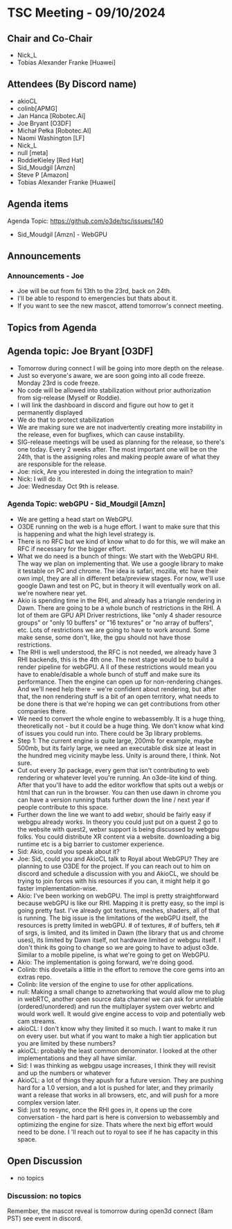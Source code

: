 # TSC Meeting - 09/10/2024

## Chair and Co-Chair
* Nick_L
* Tobias Alexander Franke [Huawei]

## Attendees (By Discord name)
* akioCL
* colinb[APMG]
* Jan Hanca [Robotec.Ai]
* Joe Bryant [O3DF]
* Michał Pełka [Robotec.AI]
* Naomi Washington [LF]
* Nick_L
* null [meta]
* RoddieKieley [Red Hat]
* Sid_Moudgil [Amzn]
* Steve P [Amazon]
* Tobias Alexander Franke [Huawei]

## Agenda items
Agenda Topic: https://github.com/o3de/tsc/issues/140
* Sid_Moudgil [Amzn] - WebGPU

## Announcements

### Announcements - Joe
* Joe will be out from fri 13th to the 23rd, back on 24th.
* I'll be able to respond to emergencies but thats about it.
* If you want to see the new mascot, attend tomorrow's connect meeting.

## Topics from Agenda

## Agenda topic: Joe Bryant [O3DF]
* Tomorrow during connect I will be going into more depth on the release.
* Just so everyone's aware, we are soon going into all code freeze.  Monday 23rd is code freeze.
* No code will be allowed into stabilization without prior authorization from sig-release (Myself or Roddie).  
* I will link the dashboard in discord and figure out how to get it permanently displayed
* We do that to protect stabilization
* We are making sure we are not inadvertently creating more instability in the release, even for bugfixes, which can cause instability.
* SIG-release meetings will be used as planning for the release, so there's one today.  Every 2 weeks after.  The most important one will be on the 24th, that is the assigning roles and making people aware of what they are responsible for the release.  
* Joe:  nick, Are you interested in doing the integration to main?
* Nick:  I will do it.
* Joe: Wednesday Oct 9th is release.

### Agenda Topic: webGPU - Sid_Moudgil [Amzn]
* We are getting a head start on WebGPU.  
* O3DE running on the web is a huge effort.  I want to make sure that this is happening and what the high level strategy is.
* There is no RFC but we kind of know what to do for this, we will make an RFC if necessary for the bigger effort.
* What we do need is a bunch of things:  We start with the WebGPU RHI.  The way we plan on implementing that.  We use a google library to make it testable on PC and chrome.  The idea is safari, mozilla, etc have their own impl, they are all in different beta/preview stages.  For now, we'll use google Dawn and test on PC, but in theory it will eventually work on all.  we're nowhere near yet.
* Akio is spending time in the RHI, and already has a triangle rendering in Dawn.  There are going to be a whole bunch of restrictions in the RHI.  A lot of them are GPU API Driver restrictions, like "only 4 shader resource groups" or "only 10 buffers" or "16 textures" or "no array of buffers", etc.   Lots of restrictions we are going to have to work around.  Some make sense, some don't, like, the gpu should not have those restrictions.
* The RHI is well understood, the RFC is not needed, we already have 3 RHI backends, this is the 4th one.  The next stage would be to build a render pipeline for webGPU. A ll of these restrictions would mean you have to enable/disable a whole bunch of stuff and make sure its performance.  Then the engine can open up for non-rendering changes.   And we'll need help there - we're confident about rendering, but after that, the non rendering stuff is a bit of an open territory, what needs to be done there is that we're hoping we can get contributions from other companies there.
* We need to convert the whole engine to webassembly.  It is a huge thing, theoretically not - but it could be a huge thing.  We don't know what kind of issues you could run into.  There could be 3p library problems.
* Step 1: The current engine is quite large, 200mb for example, maybe 500mb, but its fairly large, we need an executable disk size at least in the hundred meg vicinity maybe less.  Unity is around there, I think.  Not sure.
* Cut out every 3p package, every gem that isn't contributing to web rendering or whatever level you're running.  An o3de-lite kind of thing.  After that you'll have to add the editor workflow that spits out a webjs or html that can run in the browser.  You can then use dawn in chrome you can have a version running thats further down the line / next year if people contribute to this space.  
* Further down the line we want to add webxr, should be fairly easy if webgpu already works.  In theory you could just put on a quest 2 go to the website with quest2, webxr support is being discussed by webgpu folks.  You could distribute XR content via a website.  downloading a big runtime etc is a big barrier to customer experience.
* Sid: Akio, could you speak about it?
* Joe: Sid, could you and AkioCL talk to Royal about WebGPU?  They are planning to use O3DE for the project.  If you can reach out to him on discord and schedule a discussion with you and AkioCL, we should be trying to join forces with his resources if you can, it might help it go faster implementation-wise. 
* Akio: I've been working on webGPU.  The impl is pretty straightforward because webGPU is like our RHI.  Mapping it is pretty easy, so the impl is going pretty fast.  I've already got textures, meshes, shaders, all of that is running.  The big issue is the limitations of the webGPU itself, the resources is pretty limited in webGPU.  # of textures, # of buffers, teh # of srgs, is limited, and its limited in Dawn (the library that us and chrome uses), its limited by Dawn itself, not hardware limited or webgpu itself.  I don't think its going to change so we are going to have to adjust o3de.  Similar to a mobile pipeline, is what we're going to get on WebGPU.  
* Akio: The implementation is going forward, we're doing good.
* Colinb: this dovetails a little in the effort to remove the core gems into an extras repo.
* Colinb: lite version of the engine to use for other applications.
* null: Making a small change to aznetworking that would allow me to plug in webRTC, another open source data channel we can ask for unreliable (ordered/unordered) and run the multiplayer system over webrtc and would work well.  It would give engine access to voip and potentially web cam streams.
* akioCL: I don't know why they limited it so much.  I want to make it run on every user.  but what if you want to make a high tier application but you are limited by these numbers?
* akioCL: probably the least common denominator.  I looked at the other implementations and they all have similar.
* Sid: I was thinking as webgpu usage increases, I think they will revisit and up the numbers or whatever
* AkioCL: a lot of things they apush for a future version.  They are pushing hard for a 1.0 version, and a lot is pushed for later, and they primarily want a release that works in all browsers, etc, and will push for a more complex version later.
* Sid:  just to resync, once the RHI goes in, it opens up the core conversation - the hard part is here is conversion to webassembly and optimizing the engine for size.  Thats where the next big effort would need to be done. I 'll reach out to royal to see if he has capacity in this space.

## Open Discussion
* no topics

### Discussion: no topics

Remember, the mascot reveal is tomorrow during open3d connect (8am PST) see event in discord.
